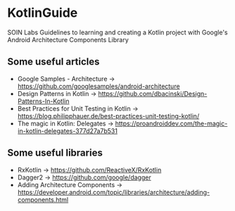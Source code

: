 # KotlinGuide
SOIN Labs Guidelines to learning and creating a Kotlin project with Google's Android Architecture Components Library

## Some useful articles
- Google Samples - Architecture -> https://github.com/googlesamples/android-architecture
- Design Patterns in Kotlin -> https://github.com/dbacinski/Design-Patterns-In-Kotlin
- Best Practices for Unit Testing in Kotlin -> https://blog.philipphauer.de/best-practices-unit-testing-kotlin/
- The magic in Kotlin: Delegates -> https://proandroiddev.com/the-magic-in-kotlin-delegates-377d27a7b531

## Some useful libraries
- RxKotlin -> https://github.com/ReactiveX/RxKotlin
- Dagger2 -> https://github.com/google/dagger
- Adding Architecture Components -> https://developer.android.com/topic/libraries/architecture/adding-components.html

